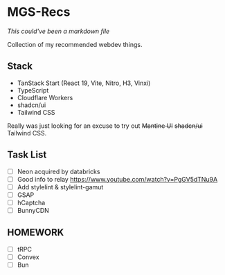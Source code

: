 # MGS-Recs

_This could've been a markdown file_

Collection of my recommended webdev things.

## Stack

- TanStack Start (React 19, Vite, Nitro, H3, Vinxi)
- TypeScript
- Cloudflare Workers
- shadcn/ui
- Tailwind CSS

Really was just looking for an excuse to try out ~~Mantine UI~~ ~~shadcn/ui~~ Tailwind CSS.

## Task List

- [ ] Neon acquired by databricks
- [ ] Good info to relay https://www.youtube.com/watch?v=PgGV5dTNu9A
- [ ] Add stylelint & stylelint-gamut
- [ ] GSAP
- [ ] hCaptcha
- [ ] BunnyCDN

## HOMEWORK

- [ ] tRPC
- [ ] Convex
- [ ] Bun
